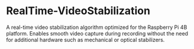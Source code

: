 # RealTime-VideoStabilization
A real-time video stabilization algorithm optimized for the Raspberry Pi 4B platform. Enables smooth video capture during recording without the need for additional hardware such as mechanical or optical stabilizers.
